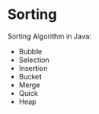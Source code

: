 # Sorting
Sorting Algorithm in Java:
 * Bubble
 * Selection
 * Insertion
 * Bucket
 * Merge
 * Quick
 * Heap
